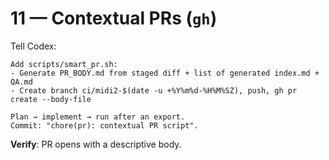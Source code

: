 # 11 — Contextual PRs (`gh`)

Tell Codex:
```
Add scripts/smart_pr.sh:
- Generate PR_BODY.md from staged diff + list of generated index.md + QA.md
- Create branch ci/midi2-$(date -u +%Y%m%d-%H%M%SZ), push, gh pr create --body-file

Plan → implement → run after an export.
Commit: "chore(pr): contextual PR script".
```
**Verify**: PR opens with a descriptive body.
